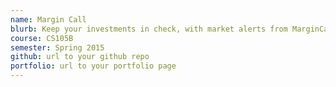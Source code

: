```yaml
---
name: Margin Call
blurb: Keep your investments in check, with market alerts from MarginCall
course: CS105B
semester: Spring 2015
github: url to your github repo
portfolio: url to your portfolio page
---
```

